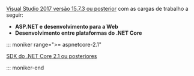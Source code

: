 [Visual Studio 2017 versão 15.7.3 ou posterior](https://visualstudio.microsoft.com/downloads/) com as cargas de trabalho a seguir:

* **ASP.NET e desenvolvimento para a Web**
* **Desenvolvimento entre plataformas do .NET Core**

::: moniker range=">= aspnetcore-2.1"

[SDK do .NET Core 2.1 ou posteriores](https://www.microsoft.com/net/download/windows)

::: moniker-end

